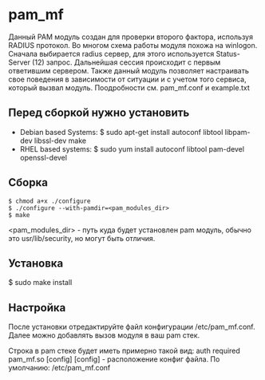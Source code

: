 # pam_mf
Данный PAM модуль создан для проверки второго фактора, используя RADIUS протокол. 
Во многом схема работы модуля похожа на winlogon. 
Сначала выбирается radius сервер, для этого используется Status-Server (12) запрос. 
Дальнейшая сессия происходит с первым ответившим сервером. 
Также данный модуль позволяет настраивать свое поведения в зависимости от ситуации и с учетом того сервиса, 
который вызвал модуль.
Поодробности см. pam_mf.conf и example.txt

## Перед сборкой нужно установить
- Debian based Systems:
$ sudo apt-get install autoconf libtool libpam-dev libssl-dev make
- RHEL based systems:
$ sudo yum install autoconf libtool pam-devel openssl-devel

## Сборка
```
$ chmod a+x ./configure
$ ./configure --with-pamdir=<pam_modules_dir>
$ make
```
<pam_modules_dir> - путь куда будет установлен pam модуль, обычно это usr/lib/security, но могут быть отличия.


## Установка
$ sudo make install

## Настройка
После установки отредактируйте файл конфигурации /etc/pam_mf.conf. Далее можно добавлять вызов модуля в ваш pam стек.

Строка в pam стеке будет иметь примерно такой вид:
auth     required   pam_mf.so [config]
[config] - расположение конфиг файла. По умолчанию: /etc/pam_mf.conf
